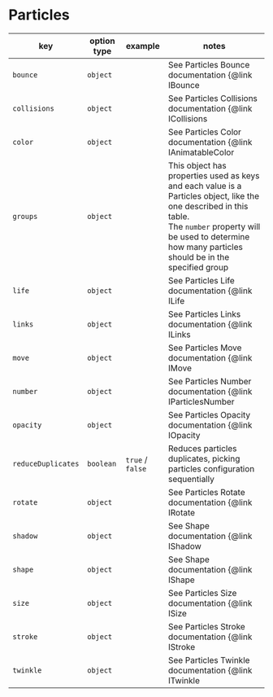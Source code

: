 # Particles

| key                | option type | example          | notes                                                                                                                                                                                                                        |
| ------------------ | ----------- | ---------------- | ---------------------------------------------------------------------------------------------------------------------------------------------------------------------------------------------------------------------------- |
| `bounce`           | `object`    |                  | See Particles Bounce documentation {@link IBounce | here}                                                                                                                                                                    |
| `collisions`       | `object`    |                  | See Particles Collisions documentation {@link ICollisions | here}                                                                                                                                                            |
| `color`            | `object`    |                  | See Particles Color documentation {@link IAnimatableColor | here}                                                                                                                                                            |
| `groups`           | `object`    |                  | This object has properties used as keys and each value is a Particles object, like the one described in this table.<br />The `number` property will be used to determine how many particles should be in the specified group | 
| `life`             | `object`    |                  | See Particles Life documentation {@link ILife | here}                                                                                                                                                                        |
| `links`            | `object`    |                  | See Particles Links documentation {@link ILinks | here}                                                                                                                                                                      |
| `move`             | `object`    |                  | See Particles Move documentation {@link IMove | here}                                                                                                                                                                        |
| `number`           | `object`    |                  | See Particles Number documentation {@link IParticlesNumber | here}                                                                                                                                                           |
| `opacity`          | `object`    |                  | See Particles Opacity documentation {@link IOpacity | here}                                                                                                                                                                  |
| `reduceDuplicates` | `boolean`   | `true` / `false` | Reduces particles duplicates, picking particles configuration sequentially                                                                                                                                                   |
| `rotate`           | `object`    |                  | See Particles Rotate documentation {@link IRotate | here}                                                                                                                                                                    |
| `shadow`           | `object`    |                  | See Shape documentation {@link IShadow | here}                                                                                                                                                                               |
| `shape`            | `object`    |                  | See Shape documentation {@link IShape | here}                                                                                                                                                                                |
| `size`             | `object`    |                  | See Particles Size documentation {@link ISize | here}                                                                                                                                                                        |
| `stroke`           | `object`    |                  | See Particles Stroke documentation {@link IStroke | here}                                                                                                                                                                    |
| `twinkle`          | `object`    |                  | See Particles Twinkle documentation {@link ITwinkle | here}                                                                                                                                                                  |
